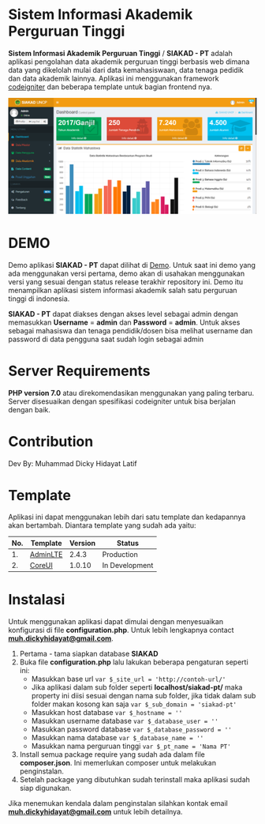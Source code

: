 # Sistem Informasi Akademik Perguruan Tinggi

**Sistem Informasi Akademik Perguruan Tinggi** / **SIAKAD - PT** adalah aplikasi pengolahan data akademik perguruan tinggi berbasis web dimana data yang dikelolah mulai dari data kemahasiswaan, data tenaga pedidik dan data akademik lainnya. Aplikasi ini menggunakan framework [codeigniter](https://codeigniter.com) dan beberapa template untuk bagian frontend nya.

![SIAKAD - PT](public/assets/templates/adminlte/dist/img/default_set.png)

# DEMO
Demo aplikasi **SIAKAD - PT** dapat dilihat di [Demo](http://web-project-beta.000webhostapp.com/siakad-uncp/). Untuk saat ini demo yang ada menggunakan versi pertama, demo akan di usahakan menggunakan versi yang sesuai dengan status release terakhir repository ini. Demo itu menampilkan aplikasi sistem informasi akademik salah satu perguruan tinggi di indonesia.

**SIAKAD - PT** dapat diakses dengan akses level sebagai admin dengan memasukkan **Username** = **admin** dan **Password** = **admin**. Untuk akses sebagai mahasiswa dan tenaga pendidik/dosen bisa melihat username dan password di data pengguna saat sudah login sebagai admin

# Server Requirements

**PHP version 7.0** atau direkomendasikan menggunakan yang paling terbaru. Server
disesuaikan dengan spesifikasi codeigniter untuk bisa berjalan dengan baik.

# Contribution

Dev By: Muhammad Dicky Hidayat Latif

# Template

Aplikasi ini dapat menggunakan lebih dari satu template dan kedapannya akan bertambah. Diantara template yang sudah ada yaitu:

No. | Template | Version | Status
--- | -------- | ------- | ------
1\. | [AdminLTE](https://github.com/almasaeed2010/AdminLTE) | 2.4.3 | Production
2\. | [CoreUI](https://github.com/mrholek/CoreUI-Free-Bootstrap-Admin-Template) | 1.0.10 | In Development

# Instalasi

Untuk menggunakan aplikasi dapat dimulai dengan menyesuaikan konfigurasi di file **configuration.php**. Untuk lebih lengkapnya contact **muh.dickyhidayat@gmail.com**.
1. Pertama - tama siapkan database **SIAKAD**
2. Buka file **configuration.php** lalu lakukan beberapa pengaturan seperti ini:
    * Masukkan base url ```var $_site_url = 'http://contoh-url/'```
	* Jika aplikasi dalam sub folder seperti **localhost/siakad-pt/** maka property ini diisi sesuai dengan nama sub folder, jika tidak dalam sub folder makan kosong kan saja ```var $_sub_domain = 'siakad-pt'```
    * Masukkan host database ```var $_hostname = ''```
    * Masukkan username database ```var $_database_user = ''```
	* Masukkan password database ```var $_database_password = ''```
	* Masukkan nama database ```var $_database_name = ''```
    * Masukkan nama perguruan tinggi ```var $_pt_name = 'Nama PT'```
3. Install semua package require yang sudah ada dalam file **composer.json**. Ini memerlukan composer untuk melakukan penginstalan.
4. Setelah package yang dibutuhkan sudah terinstall maka aplikasi sudah siap digunakan.

Jika menemukan kendala dalam penginstalan silahkan kontak email **muh.dickyhidayat@gmail.com** untuk lebih detailnya.